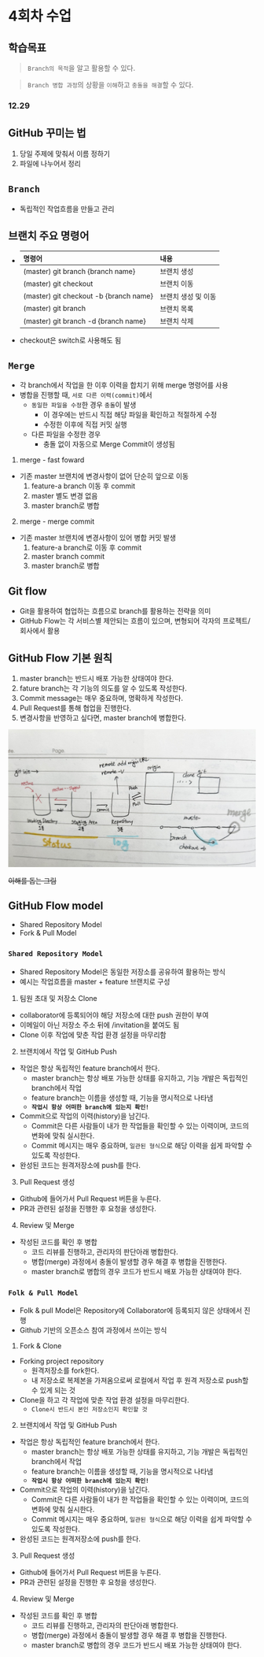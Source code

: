 # 4회차 수업

## 학습목표
> `Branch의 목적`을 알고 활용할 수 있다.

> `Branch 병합 과정`의 상황을 `이해`하고 `충돌을 해결`할 수 있다.

### 12.29

## GitHub 꾸미는 법
1. 당일 주제에 맞춰서 이름 정하기
2. 파일에 나누어서 정리

## **`Branch`**
- 독립적인 작업흐름을 만들고 관리

## 브랜치 주요 명령어
- |명령어      |내용          |
  |-----------|---------------|
  |(master) git branch {branch name}|브랜치 생성     |
  |(master) git checkout|브랜치 이동|
  |(master) git checkout -b {branch name}| 브랜치 생성 및 이동|
  |(master) git branch |브랜치 목록|
  |(master) git branch -d {branch name}| 브랜치 삭제|
- checkout은 switch로 사용해도 됨

## **`Merge`**

- 각 branch에서 작업을 한 이후 이력을 합치기 위해 merge 명령어를 사용
- 병합을 진행할 때, `서로 다른 이력(commit)`에서 
  - `동일한 파일을 수정`한 경우 `충돌`이 발생
    - 이 경우에는 반드시 직접 해당 파일을 확인하고 적절하게 수정
    - 수정한 이후에 직접 커밋 실행
  - 다른 파일을 수정한 경우
    - 충돌 없이 자동으로 Merge Commit이 생성됨

1. merge - fast foward
- 기존 master 브랜치에 변경사항이 없어 단순히 앞으로 이동
  1. feature-a branch 이동 후 commit
  2. master 별도 변경 없음
  3. master branch로 병합
2. merge - merge commit
- 기존 master 브랜치에 변경사항이 있어 병합 커밋 발생
  1. feature-a branch로 이동 후 commit
  2. master branch commit
  3. master branch로 병합


## Git flow
- Git을 활용하여 협업하는 흐름으로 branch를 활용하는 전략을 의미
- GitHub Flow는 각 서비스별 제안되는 흐름이 있으며, 변형되어 각자의 프로젝트/회사에서 활용

## GitHub Flow 기본 원칙

1. master branch는 반드시 배포 가능한 상태여야 한다.
2. fature branch는 각 기능의 의도를 알 수 있도록 작성한다.
3. Commit message는 매우 중요하며, 명확하게 작성한다.
4. Pull Request를 통해 협업을 진행한다.
5. 변경사항을 반영하고 싶다면, master branch에 병합한다.

![git](p/git_all_in_one.jpg)

~~이해를 돕는 그림~~

## GitHub Flow model
- Shared Repository Model
- Fork & Pull Model

### **`Shared Repository Model`**
- Shared Repository Model은 동일한 저장소를 공유하여 활용하는 방식
- 예시는 작업흐름을 master + feature 브랜치로 구성

1. 팀원 초대 및 저장소 Clone
  - collaborator에 등록되어야 해당 저장소에 대한 push 권한이 부여
  - 이메일이 아닌 저장소 주소 뒤에 /invitation을 붙여도 됨
  - Clone 이후 작업에 맞춘 작업 환경 설정을 마무리함

2. 브랜치에서 작업 및 GitHub Push
  - 작업은 항상 독립적인 feature branch에서 한다.
    - master branch는 항상 배포 가능한 상태를 유지하고, 기능 개발은 독립적인 branch에서 작업
    - feature branch는 이름을 생성할 때, 기능을 명시적으로 나타냄
    - **`작업시 항상 어떠한 branch에 있는지 확인!`**
  - Commit으로 작업의 이력(history)을 남긴다.
    - Commit은 다른 사람들이 내가 한 작업들을 확인할 수 있는 이력이며, 코드의 변화에 맞춰 실시한다.
    - Commit 메시지는 매우 중요하며, `일관된 형식`으로 해당 이력을 쉽게 파악할 수 있도록 작성한다.
  - 완성된 코드는 원격저장소에 push를 한다.
3. Pull Request 생성
  - Github에 들어가서 Pull Request 버튼을 누른다.
  - PR과 관련된 설정을 진행한 후 요청을 생성한다.
4. Review 및 Merge
  - 작성된 코드를 확인 후 병합
    - 코드 리뷰를 진행하고, 관리자의 판단아래 병합한다.
    - 병합(merge) 과정에서 충돌이 발생할 경우 해결 후 병합을 진행한다.
    - master branch로 병합의 경우 코드가 반드시 배포 가능한 상태여야 한다.

### **`Folk & Pull Model`**
- Folk & pull Model은 Repository에 Collaborator에 등록되지 않은 상태에서 진행
- Github 기반의 오픈소스 참여 과정에서 쓰이는 방식

1. Fork & Clone
  - Forking project repository
    - 원격저장소를 fork한다.
    - 내 저장소로 복제본을 가져옴으로써 로컬에서 작업 후 원격 저장소로 push할 수 있게 되는 것
  - Clone을 하고 각 작업에 맞춘 작업 환경 설정을 마무리한다.
    - `Clone시 반드시 본인 저장소인지 확인할 것`
  2. 브랜치에서 작업 및 GitHub Push
  - 작업은 항상 독립적인 feature branch에서 한다.
    - master branch는 항상 배포 가능한 상태를 유지하고, 기능 개발은 독립적인 branch에서 작업
    - feature branch는 이름을 생성할 때, 기능을 명시적으로 나타냄
    - **`작업시 항상 어떠한 branch에 있는지 확인!`**
  - Commit으로 작업의 이력(history)을 남긴다.
    - Commit은 다른 사람들이 내가 한 작업들을 확인할 수 있는 이력이며, 코드의 변화에 맞춰 실시한다.
    - Commit 메시지는 매우 중요하며, `일관된 형식`으로 해당 이력을 쉽게 파악할 수 있도록 작성한다.
  - 완성된 코드는 원격저장소에 push를 한다.
3. Pull Request 생성
  - Github에 들어가서 Pull Request 버튼을 누른다.
  - PR과 관련된 설정을 진행한 후 요청을 생성한다.
4. Review 및 Merge
  - 작성된 코드를 확인 후 병합
    - 코드 리뷰를 진행하고, 관리자의 판단아래 병합한다.
    - 병합(merge) 과정에서 충돌이 발생할 경우 해결 후 병합을 진행한다.
    - master branch로 병합의 경우 코드가 반드시 배포 가능한 상태여야 한다.